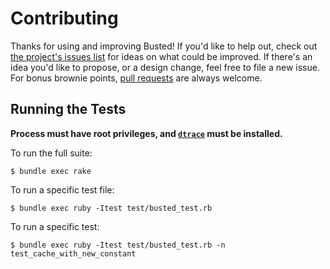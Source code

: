 # Contributing

Thanks for using and improving Busted! If you'd like to help out, check out
[the project's issues list][issues] for ideas on what could be improved.
If there's an idea you'd like to propose, or a design change, feel free to
file a new issue. For bonus brownie points, [pull requests][pr] are always
welcome.

## Running the Tests

**Process must have root privileges, and [`dtrace`](http://en.wikipedia.org/wiki/DTrace) must be installed.**

To run the full suite:

  `$ bundle exec rake`

To run a specific test file:

  `$ bundle exec ruby -Itest test/busted_test.rb`

To run a specific test:

  `$ bundle exec ruby -Itest test/busted_test.rb -n test_cache_with_new_constant`

[issues]: https://github.com/simeonwillbanks/busted/issues
[pr]: https://help.github.com/articles/using-pull-requests
